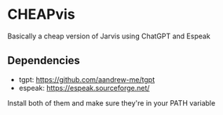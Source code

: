 # CHEAPvis

Basically a cheap version of Jarvis using ChatGPT and Espeak

## Dependencies

- tgpt: https://github.com/aandrew-me/tgpt
- espeak: https://espeak.sourceforge.net/

Install both of them and make sure they're in your PATH variable
